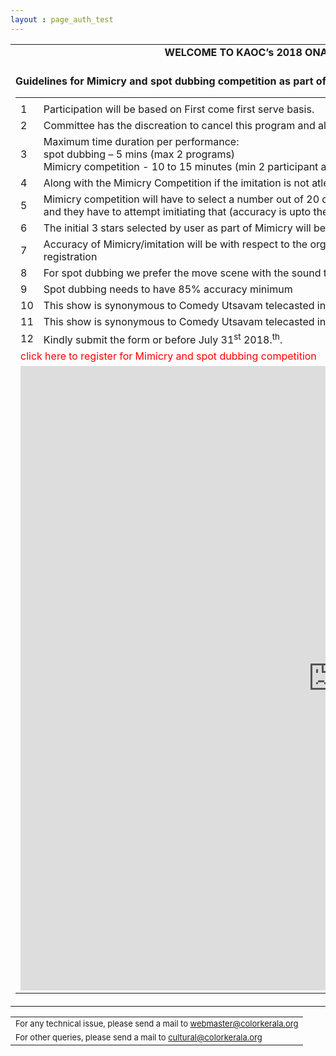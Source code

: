 ```yaml
---
layout : page_auth_test
---
```



<script src="https://ajax.googleapis.com/ajax/libs/jquery/3.2.1/jquery.min.js"></script>
<script>
$(document).ready(function() {
$("#mcsd_pgm").hide();
$("#mcsd_enb").click(function(){$("#mcsd_pgm").toggle("slow");});
}
)	
</script>


<table id="main table" align="center" style="border:0" onLoad="resetAll()">
	<tr style="border:0;background:transparent"><td style="border:0;background:transparent">
	<strong> <center>WELCOME TO KAOC’s 2018 ONAM EVENT REGISTRATION PORTAL. &nbsp; </center></strong><br/>
	</td></tr>
	<tr style="border:0;background:transparent"><td style="border:0;background:transparent">
	<strong> <left>Guidelines for Mimicry and spot dubbing competition as part of Onam 2018 &nbsp; </left></strong><br/>
	<table id="Onam_reg" align="left" style="border:0">
		<tr style="border:0;background:transparent"><td style="border:0;background:transparent">
		<tr style="border:0;background:transparent"><td style="border:0;background:transparent">1</td><td style="border:0;background:transparent">Participation will be based on <bold>First come first serve basis</bold>. </td></tr>
		<tr style="border:0;background:transparent"><td style="border:0;background:transparent">2</td><td style="border:0;background:transparent"> Committee has the discreation to cancel this program and also make changes required </td></tr>
		<tr style="border:0;background:transparent"><td style="border:0;background:transparent">3</td><td style="border:0;background:transparent"> Maximum time duration per performance: <br/>
		spot dubbing – 5 mins (max 2 programs) <br/>
		Mimicry competition - 10 to 15 minutes (min 2 participant at a time and upto 5 participants at a time). </td></tr>
		<tr style="border:0;background:transparent"><td style="border:0;background:transparent">4</td><td style="border:0;background:transparent"> Along with the Mimicry Competition if the imitation is not atleast 90% accuracy then there is chance of Troll Audio played </td></tr>
		<tr style="border:0;background:transparent"><td style="border:0;background:transparent">5</td><td style="border:0;background:transparent"> Mimicry competition will have to select a number out of 20 displayed on the screen and it can or cannot be a star of their choice and they have to attempt imitiating that (accuracy is upto the contestent) </td></tr>
		<tr style="border:0;background:transparent"><td style="border:0;background:transparent">6</td><td style="border:0;background:transparent"> The initial 3 stars selected by user as part of Mimicry will be hidden on those 20 numbers  </td></tr>
    <tr style="border:0;background:transparent"><td style="border:0;background:transparent">7</td><td style="border:0;background:transparent"> Accuracy of Mimicry/imitation will be with respect to the orginal track of the movie scene that will be provided by user as part of registration</td></tr>
    <tr style="border:0;background:transparent"><td style="border:0;background:transparent">8</td><td style="border:0;background:transparent">For spot dubbing we prefer the move scene with the sound taken off for the actor that you are willing to do the dubbing</td></tr>
    <tr style="border:0;background:transparent"><td style="border:0;background:transparent">9</td><td style="border:0;background:transparent">Spot dubbing needs to have 85% accuracy minimum</td></tr>
    <tr style="border:0;background:transparent"><td style="border:0;background:transparent">10</td><td style="border:0;background:transparent">This show is synonymous to Comedy Utsavam telecasted in Flower's channel</td></tr>
    <tr style="border:0;background:transparent"><td style="border:0;background:transparent">11</td><td style="border:0;background:transparent">This show is synonymous to Comedy Utsavam telecasted in Flower's channel</td></tr>
    <tr style="border:0;background:transparent"><td style="border:0;background:transparent">12</td><td style="border:0;background:transparent"> Kindly submit the form or before July 31<sup>st</sup> 2018.<sup>th</sup>.  </td></tr>
		<tr style="border:0;background:transparent"><td style="border:0;background:transparent" colspan="2"> <div id="mcsd_enb"> <font style="color:red">click here to register for Mimicry and spot dubbing competition</font> </div></td></tr>
		<tr style="border:0;background:transparent"><td style="border:0;background:transparent" colspan="2">  <div id="mcsd_pgm"><iframe src="https://goo.gl/forms/Y1jw6Sz6rQbLVOVf1" width="999" height="999" frameborder="0" marginheight="0" marginwidth="0">Loading...</iframe></div></td></tr>		
	</table>
	</td></tr>
</table>
<table>
  <tr style="border:0;background:transparent">
   <td style="border:0"> <font size="2"> For any technical issue, please send a mail to <u> webmaster@colorkerala.org </u></font></td></tr>
  <tr style="border:0;background:transparent">
    <td style="border:0">  <font size="2">For other queries, please send a mail to <u> cultural@colorkerala.org</u> </font></td></tr>
  </table>
